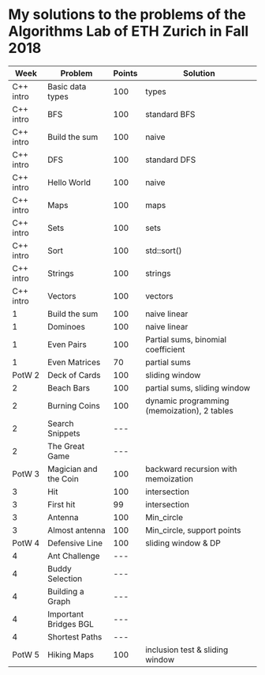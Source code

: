 # My solutions to the problems of the Algorithms Lab of ETH Zurich in Fall 2018

| Week      | Problem                          | Points | Solution                                     |
|-----------|----------------------------------|--------|----------------------------------------------|
| C++ intro | Basic data types                 | 100    | types                                        |
| C++ intro | BFS                              | 100    | standard BFS                                 |
| C++ intro | Build the sum                    | 100    | naive                                        |
| C++ intro | DFS                              | 100    | standard DFS                                 |
| C++ intro | Hello World                      | 100    | naive                                        |
| C++ intro | Maps                             | 100    | maps                                         |
| C++ intro | Sets                             | 100    | sets                                         |
| C++ intro | Sort                             | 100    | std::sort()                                  |
| C++ intro | Strings                          | 100    | strings                                      |
| C++ intro | Vectors                          | 100    | vectors                                      |
| 1         | Build the sum                    | 100    | naive linear                                 |
| 1         | Dominoes                         | 100    | naive linear                                 |
| 1         | Even Pairs                       | 100    | Partial sums, binomial coefficient           |
| 1         | Even Matrices                    | 70     | partial sums                                 |
| PotW 2    | Deck of Cards                    | 100    | sliding window                               |
| 2         | Beach Bars                       | 100    | partial sums, sliding window                 |
| 2         | Burning Coins                    | 100    | dynamic programming (memoization), 2 tables  |
| 2         | Search Snippets                  | ---    |   |
| 2         | The Great Game                   | ---    |   |
| PotW 3    | Magician and the Coin            | 100    | backward recursion with memoization          |
| 3         | Hit                              | 100    | intersection                                 |
| 3         | First hit                        | 99     | intersection                                 |
| 3         | Antenna                          | 100    | Min_circle                                   |
| 3         | Almost antenna                   | 100    | Min_circle, support points                   |
| PotW 4    | Defensive Line                   | 100    | sliding window & DP                          |
| 4         | Ant Challenge                    | ---    |   |
| 4         | Buddy Selection                  | ---    |   |
| 4         | Building a Graph                 | ---    |   |
| 4         | Important Bridges BGL            | ---    |   |
| 4         | Shortest Paths                   | ---    |   |
| PotW 5    | Hiking Maps                      | 100    | inclusion test & sliding window              |